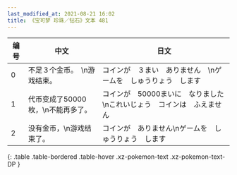 ```yaml
---
last_modified_at: 2021-08-21 16:02
title: 《宝可梦 珍珠／钻石》文本 481
---
```

| 编号 | 中文 | 日文 |
| ---- | ---- | ---- |
| 0 | 不足３个金币。　\n游戏结束。 | コインが　３まい　ありません　\nゲームを　しゅうりょう　します |
| 1 | 代币变成了50000枚，\n不能再多了。 | コインが　50000まいに　なりました\nこれいじょう　コインは　ふえません |
| 2 | 没有金币，\n游戏结束了。 | コインが　ありません\nゲームを　しゅうりょう　します |
{: .table .table-bordered .table-hover .xz-pokemon-text .xz-pokemon-text-DP }